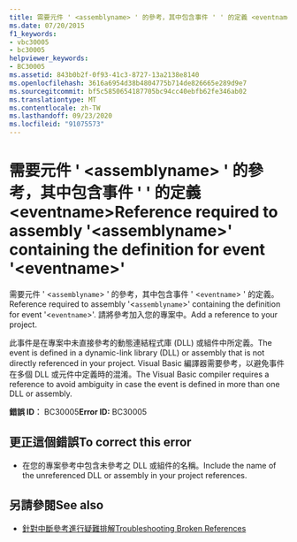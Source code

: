 ```yaml
---
title: 需要元件 ' <assemblyname> ' 的參考，其中包含事件 ' ' 的定義 <eventname>
ms.date: 07/20/2015
f1_keywords:
- vbc30005
- bc30005
helpviewer_keywords:
- BC30005
ms.assetid: 843b0b2f-0f93-41c3-8727-13a2138e8140
ms.openlocfilehash: 3616a6954d38b4804775b714de826665e289d9e7
ms.sourcegitcommit: bf5c5850654187705bc94cc40ebfb62fe346ab02
ms.translationtype: MT
ms.contentlocale: zh-TW
ms.lasthandoff: 09/23/2020
ms.locfileid: "91075573"
---
```

# <a name="reference-required-to-assembly-assemblyname-containing-the-definition-for-event-eventname"></a><span data-ttu-id="1467b-102">需要元件 ' \<assemblyname> ' 的參考，其中包含事件 ' ' 的定義 \<eventname></span><span class="sxs-lookup"><span data-stu-id="1467b-102">Reference required to assembly '\<assemblyname>' containing the definition for event '\<eventname>'</span></span>

<span data-ttu-id="1467b-103">需要元件 ' <`assemblyname`> ' 的參考，其中包含事件 ' <`eventname`> ' 的定義。</span><span class="sxs-lookup"><span data-stu-id="1467b-103">Reference required to assembly '<`assemblyname`>' containing the definition for event '<`eventname`>'.</span></span> <span data-ttu-id="1467b-104">請將參考加入您的專案中。</span><span class="sxs-lookup"><span data-stu-id="1467b-104">Add a reference to your project.</span></span>  
  
 <span data-ttu-id="1467b-105">此事件是在專案中未直接參考的動態連結程式庫 (DLL) 或組件中所定義。</span><span class="sxs-lookup"><span data-stu-id="1467b-105">The event is defined in a dynamic-link library (DLL) or assembly that is not directly referenced in your project.</span></span> <span data-ttu-id="1467b-106">Visual Basic 編譯器需要參考，以避免事件在多個 DLL 或元件中定義時的混淆。</span><span class="sxs-lookup"><span data-stu-id="1467b-106">The Visual Basic compiler requires a reference to avoid ambiguity in case the event is defined in more than one DLL or assembly.</span></span>  
  
 <span data-ttu-id="1467b-107">**錯誤 ID︰** BC30005</span><span class="sxs-lookup"><span data-stu-id="1467b-107">**Error ID:** BC30005</span></span>  
  
## <a name="to-correct-this-error"></a><span data-ttu-id="1467b-108">更正這個錯誤</span><span class="sxs-lookup"><span data-stu-id="1467b-108">To correct this error</span></span>  
  
- <span data-ttu-id="1467b-109">在您的專案參考中包含未參考之 DLL 或組件的名稱。</span><span class="sxs-lookup"><span data-stu-id="1467b-109">Include the name of the unreferenced DLL or assembly in your project references.</span></span>  
  
## <a name="see-also"></a><span data-ttu-id="1467b-110">另請參閱</span><span class="sxs-lookup"><span data-stu-id="1467b-110">See also</span></span>

- [<span data-ttu-id="1467b-111">針對中斷參考進行疑難排解</span><span class="sxs-lookup"><span data-stu-id="1467b-111">Troubleshooting Broken References</span></span>](/visualstudio/ide/troubleshooting-broken-references)
